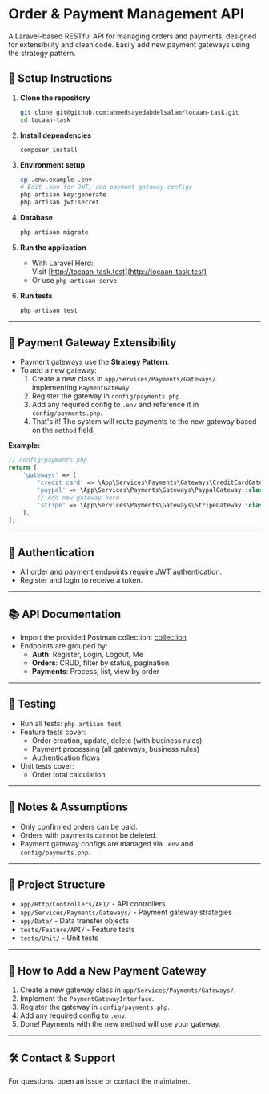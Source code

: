 # Order & Payment Management API

A Laravel-based RESTful API for managing orders and payments, designed for extensibility and clean code. Easily add new payment gateways using the strategy pattern.

## 🚀 Setup Instructions

1. **Clone the repository**
   ```bash
   git clone git@github.com:ahmedsayedabdelsalam/tocaan-task.git
   cd tocaan-task
   ```

2. **Install dependencies**
   ```bash
   composer install
   ```

3. **Environment setup**
   ```bash
   cp .env.example .env
   # Edit .env for JWT, and payment gateway configs
   php artisan key:generate
   php artisan jwt:secret
   ```

4. **Database**
   ```bash
   php artisan migrate
   ```

5. **Run the application**
   - With Laravel Herd:  
     Visit [http://tocaan-task.test](http://tocaan-task.test)
   - Or use `php artisan serve`

6. **Run tests**
   ```bash
   php artisan test
   ```

---

## 🧩 Payment Gateway Extensibility

- Payment gateways use the **Strategy Pattern**.
- To add a new gateway:
  1. Create a new class in `app/Services/Payments/Gateways/` implementing `PaymentGateway`.
  2. Register the gateway in `config/payments.php`.
  3. Add any required config to `.env` and reference it in `config/payments.php`.
  4. That's it! The system will route payments to the new gateway based on the `method` field.

**Example:**
```php
// config/payments.php
return [
    'gateways' => [
        'credit_card' => \App\Services\Payments\Gateways\CreditCardGateway::class,
        'paypal' => \App\Services\Payments\Gateways\PaypalGateway::class,
        // Add new gateway here
        'stripe' => \App\Services\Payments\Gateways\StripeGateway::class,
    ],
];
```

---

## 🔐 Authentication

- All order and payment endpoints require JWT authentication.
- Register and login to receive a token.

---

## 📚 API Documentation

- Import the provided Postman collection: [collection](https://www.postman.com/lively-rocket-295541/tocaan-task/collection/4aacclb/tocaan-task?action=share&creator=9379426&active-environment=9379426-1bd267df-6cca-41c4-a118-de2f1daecc09)
- Endpoints are grouped by:
  - **Auth**: Register, Login, Logout, Me
  - **Orders**: CRUD, filter by status, pagination
  - **Payments**: Process, list, view by order

---

## 🧪 Testing

- Run all tests: `php artisan test`
- Feature tests cover:
  - Order creation, update, delete (with business rules)
  - Payment processing (all gateways, business rules)
  - Authentication flows
- Unit tests cover:
  - Order total calculation

---

## 📝 Notes & Assumptions

- Only confirmed orders can be paid.
- Orders with payments cannot be deleted.
- Payment gateway configs are managed via `.env` and `config/payments.php`.

---

## 📂 Project Structure

- `app/Http/Controllers/API/` - API controllers
- `app/Services/Payments/Gateways/` - Payment gateway strategies
- `app/Data/` - Data transfer objects
- `tests/Feature/API/` - Feature tests
- `tests/Unit/` - Unit tests

---

## 🏁 How to Add a New Payment Gateway

1. Create a new gateway class in `app/Services/Payments/Gateways/`.
2. Implement the `PaymentGatewayInterface`.
3. Register the gateway in `config/payments.php`.
4. Add any required config to `.env`.
5. Done! Payments with the new method will use your gateway.

---

## 🛠️ Contact & Support

For questions, open an issue or contact the maintainer.
